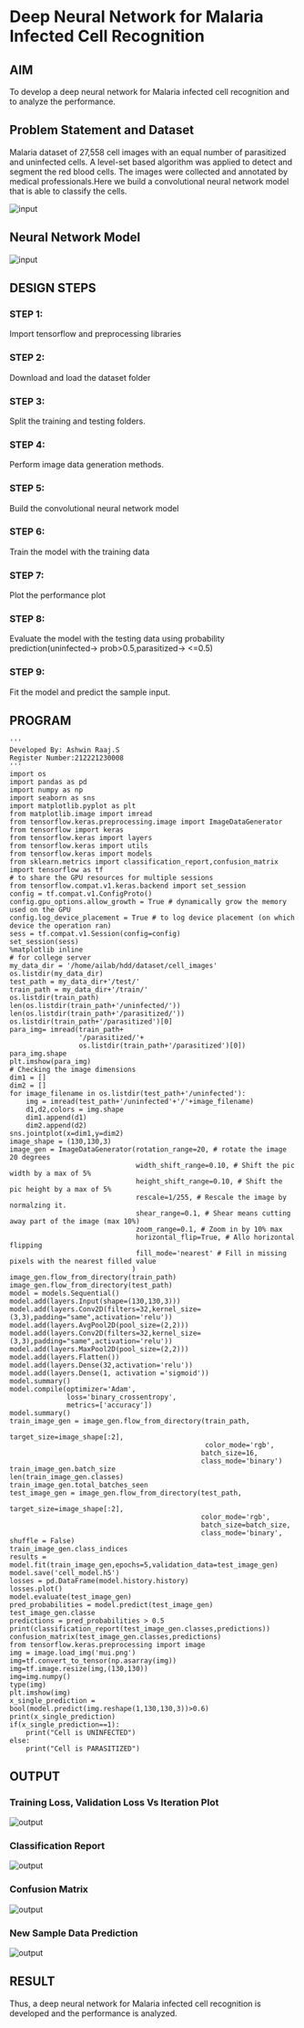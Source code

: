 # Deep Neural Network for Malaria Infected Cell Recognition

## AIM

To develop a deep neural network for Malaria infected cell recognition and to analyze the performance.

## Problem Statement and Dataset

Malaria dataset of 27,558 cell images with an equal number of parasitized and uninfected cells. A level-set based algorithm was applied to detect and segment the red blood cells. The images were collected and annotated by medical professionals.Here we build a convolutional neural network model that is able to classify the cells.

![input](i1.png)

## Neural Network Model

![input](i2.png)

## DESIGN STEPS

### STEP 1:
Import tensorflow and preprocessing libraries

### STEP 2:
Download and load the dataset folder

### STEP 3:
Split the training and testing folders.

### STEP 4:
Perform image data generation methods.

### STEP 5:
Build the convolutional neural network model

### STEP 6:
Train the model with the training data

### STEP 7:
Plot the performance plot

### STEP 8:
Evaluate the model with the testing data using probability prediction(uninfected-> prob>0.5,parasitized-> <=0.5)

### STEP 9:
Fit the model and predict the sample input.

## PROGRAM

```
'''
Developed By: Ashwin Raaj.S
Register Number:212221230008
'''
import os
import pandas as pd
import numpy as np
import seaborn as sns
import matplotlib.pyplot as plt
from matplotlib.image import imread
from tensorflow.keras.preprocessing.image import ImageDataGenerator
from tensorflow import keras
from tensorflow.keras import layers
from tensorflow.keras import utils
from tensorflow.keras import models
from sklearn.metrics import classification_report,confusion_matrix
import tensorflow as tf
# to share the GPU resources for multiple sessions
from tensorflow.compat.v1.keras.backend import set_session
config = tf.compat.v1.ConfigProto()
config.gpu_options.allow_growth = True # dynamically grow the memory used on the GPU
config.log_device_placement = True # to log device placement (on which device the operation ran)
sess = tf.compat.v1.Session(config=config)
set_session(sess)
%matplotlib inline
# for college server
my_data_dir = '/home/ailab/hdd/dataset/cell_images'
os.listdir(my_data_dir)
test_path = my_data_dir+'/test/'
train_path = my_data_dir+'/train/'
os.listdir(train_path)
len(os.listdir(train_path+'/uninfected/'))
len(os.listdir(train_path+'/parasitized/'))
os.listdir(train_path+'/parasitized')[0]
para_img= imread(train_path+
                 '/parasitized/'+
                 os.listdir(train_path+'/parasitized')[0])
para_img.shape 
plt.imshow(para_img)
# Checking the image dimensions
dim1 = []
dim2 = []
for image_filename in os.listdir(test_path+'/uninfected'):
    img = imread(test_path+'/uninfected'+'/'+image_filename)
    d1,d2,colors = img.shape
    dim1.append(d1)
    dim2.append(d2)
sns.jointplot(x=dim1,y=dim2)
image_shape = (130,130,3)
image_gen = ImageDataGenerator(rotation_range=20, # rotate the image 20 degrees
                               width_shift_range=0.10, # Shift the pic width by a max of 5%
                               height_shift_range=0.10, # Shift the pic height by a max of 5%
                               rescale=1/255, # Rescale the image by normalzing it.
                               shear_range=0.1, # Shear means cutting away part of the image (max 10%)
                               zoom_range=0.1, # Zoom in by 10% max
                               horizontal_flip=True, # Allo horizontal flipping
                               fill_mode='nearest' # Fill in missing pixels with the nearest filled value
                              )
image_gen.flow_from_directory(train_path)
image_gen.flow_from_directory(test_path)
model = models.Sequential()
model.add(layers.Input(shape=(130,130,3))) 
model.add(layers.Conv2D(filters=32,kernel_size=(3,3),padding="same",activation='relu'))
model.add(layers.AvgPool2D(pool_size=(2,2)))
model.add(layers.Conv2D(filters=32,kernel_size=(3,3),padding="same",activation='relu'))
model.add(layers.MaxPool2D(pool_size=(2,2)))
model.add(layers.Flatten())
model.add(layers.Dense(32,activation='relu')) 
model.add(layers.Dense(1, activation ='sigmoid'))
model.summary()
model.compile(optimizer='Adam',
              loss='binary_crossentropy',
              metrics=['accuracy'])
model.summary()
train_image_gen = image_gen.flow_from_directory(train_path,
                                               target_size=image_shape[:2],
                                                color_mode='rgb',
                                               batch_size=16,
                                               class_mode='binary')
train_image_gen.batch_size
len(train_image_gen.classes)
train_image_gen.total_batches_seen
test_image_gen = image_gen.flow_from_directory(test_path,
                                               target_size=image_shape[:2],
                                               color_mode='rgb',
                                               batch_size=batch_size,
                                               class_mode='binary', shuffle = False)
train_image_gen.class_indices
results = model.fit(train_image_gen,epochs=5,validation_data=test_image_gen)
model.save('cell_model.h5')
losses = pd.DataFrame(model.history.history)
losses.plot()
model.evaluate(test_image_gen)
pred_probabilities = model.predict(test_image_gen)
test_image_gen.classe
predictions = pred_probabilities > 0.5
print(classification_report(test_image_gen.classes,predictions))
confusion_matrix(test_image_gen.classes,predictions)
from tensorflow.keras.preprocessing import image
img = image.load_img('mui.png')
img=tf.convert_to_tensor(np.asarray(img))
img=tf.image.resize(img,(130,130))
img=img.numpy()
type(img)
plt.imshow(img)
x_single_prediction = bool(model.predict(img.reshape(1,130,130,3))>0.6)
print(x_single_prediction)
if(x_single_prediction==1):
    print("Cell is UNINFECTED")
else:
    print("Cell is PARASITIZED")

```

## OUTPUT

### Training Loss, Validation Loss Vs Iteration Plot

![output](ss1.png)

### Classification Report

![output](ss2.png)

### Confusion Matrix

![output](ss3.png)

### New Sample Data Prediction

![output](ss4.png)

## RESULT

Thus, a deep neural network for Malaria infected cell recognition is developed and the performance is analyzed.